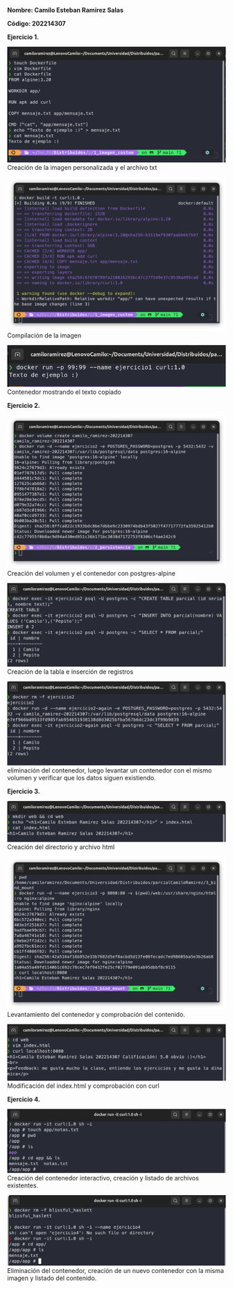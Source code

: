 **Nombre: Camilo Esteban Ramirez Salas**

**Código: 202214307**


**Ejercicio 1.**
 
![alt text](image-5.png) Creación de la imagen personalizada y el archivo txt

![alt text](image-6.png) Compilación de la imagen

![alt text](image-7.png) Contenedor mostrando el texto copiado


**Ejercicio 2.**

![alt text](image.png) Creación del volumen y el contenedor con postgres-alpine

![alt text](image-1.png) Creación de la tabla e inserción de registros

![alt text](image-2.png) eliminación del contenedor, luego levantar un contenedor con el mismo volumen y verificar que los datos siguen existiendo.

**Ejercicio 3.**

![alt text](image-3.png) Creación del directorio y archivo html

![alt text](image-4.png) Levantamiento del contenedor y comprobación del contenido.

![alt text](image-9.png) Modificación del index.html y comprobación con curl


**Ejercicio 4.**

![alt text](image-10.png) Creación del contenedor interactivo, creación y listado de archivos existentes.

![alt text](image-11.png) Eliminación del contenedor, creación de un nuevo contenedor con la misma imagen y listado del contenido.

